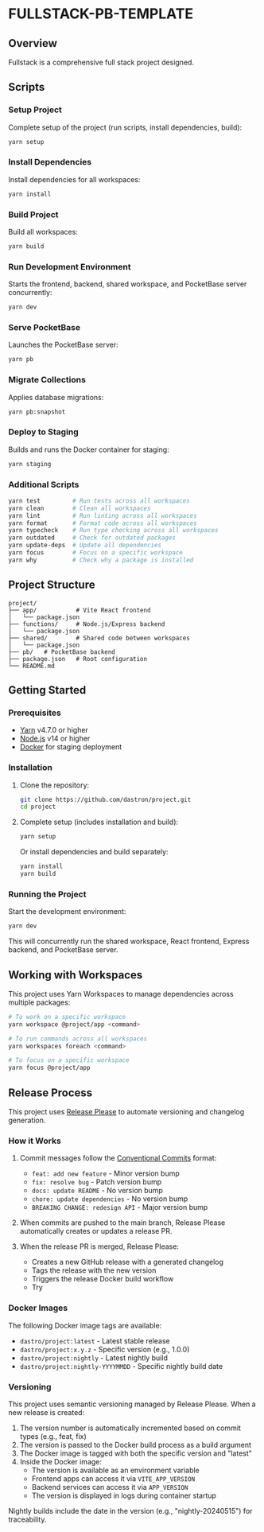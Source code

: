 # FULLSTACK-PB-TEMPLATE

## Overview

Fullstack is a comprehensive full stack project designed.

## Scripts

### Setup Project

Complete setup of the project (run scripts, install dependencies, build):

```bash
yarn setup
```

### Install Dependencies
Install dependencies for all workspaces:

```bash
yarn install
```

### Build Project

Build all workspaces:

```bash
yarn build
```

### Run Development Environment

Starts the frontend, backend, shared workspace, and PocketBase server concurrently:

```bash
yarn dev
```

### Serve PocketBase

Launches the PocketBase server:

```bash
yarn pb
```

### Migrate Collections

Applies database migrations:

```bash
yarn pb:snapshot
```

### Deploy to Staging

Builds and runs the Docker container for staging:

```bash
yarn staging
```

### Additional Scripts

```bash
yarn test         # Run tests across all workspaces
yarn clean        # Clean all workspaces
yarn lint         # Run linting across all workspaces
yarn format       # Format code across all workspaces
yarn typecheck    # Run type checking across all workspaces
yarn outdated     # Check for outdated packages
yarn update-deps  # Update all dependencies
yarn focus        # Focus on a specific workspace
yarn why          # Check why a package is installed
```

## Project Structure

```
project/
├── app/           # Vite React frontend
│   └── package.json
├── functions/     # Node.js/Express backend
│   └── package.json
├── shared/        # Shared code between workspaces
│   └── package.json
├── pb/   # PocketBase backend
├── package.json   # Root configuration
└── README.md
```

## Getting Started

### Prerequisites

- [Yarn](https://yarnpkg.com/) v4.7.0 or higher
- [Node.js](https://nodejs.org/) v14 or higher
- [Docker](https://www.docker.com/) for staging deployment

### Installation

1. Clone the repository:

    ```bash
    git clone https://github.com/dastron/project.git
    cd project
    ```

2. Complete setup (includes installation and build):

    ```bash
    yarn setup
    ```

   Or install dependencies and build separately:

    ```bash
    yarn install
    yarn build
    ```

### Running the Project

Start the development environment:

```bash
yarn dev
```

This will concurrently run the shared workspace, React frontend, Express backend, and PocketBase server.

## Working with Workspaces

This project uses Yarn Workspaces to manage dependencies across multiple packages:

```bash
# To work on a specific workspace
yarn workspace @project/app <command>

# To run commands across all workspaces
yarn workspaces foreach <command>

# To focus on a specific workspace
yarn focus @project/app
```

## Release Process

This project uses [Release Please](https://github.com/googleapis/release-please) to automate versioning and changelog generation.

### How it Works

1. Commit messages follow the [Conventional Commits](https://www.conventionalcommits.org/) format:
   - `feat: add new feature` - Minor version bump
   - `fix: resolve bug` - Patch version bump
   - `docs: update README` - No version bump
   - `chore: update dependencies` - No version bump
   - `BREAKING CHANGE: redesign API` - Major version bump

2. When commits are pushed to the main branch, Release Please automatically creates or updates a release PR.

3. When the release PR is merged, Release Please:
   - Creates a new GitHub release with a generated changelog
   - Tags the release with the new version
   - Triggers the release Docker build workflow
   - Try

### Docker Images

The following Docker image tags are available:

- `dastro/project:latest` - Latest stable release
- `dastro/project:x.y.z` - Specific version (e.g., 1.0.0)
- `dastro/project:nightly` - Latest nightly build
- `dastro/project:nightly-YYYYMMDD` - Specific nightly build date

### Versioning

This project uses semantic versioning managed by Release Please. When a new release is created:

1. The version number is automatically incremented based on commit types (e.g., feat, fix)
2. The version is passed to the Docker build process as a build argument
3. The Docker image is tagged with both the specific version and "latest"
4. Inside the Docker image:
   - The version is available as an environment variable
   - Frontend apps can access it via `VITE_APP_VERSION`
   - Backend services can access it via `APP_VERSION`
   - The version is displayed in logs during container startup

Nightly builds include the date in the version (e.g., "nightly-20240515") for traceability.